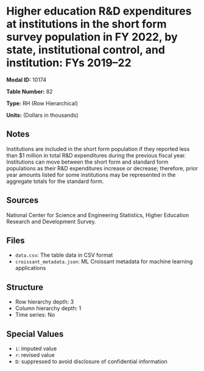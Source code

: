 # Higher education R&D expenditures at institutions in the short form survey population in FY 2022, by state, institutional control, and institution: FYs 2019&#8211;22

**Modal ID:** 10174

**Table Number:** 82

**Type:** RH (Row Hierarchical)

**Units:** (Dollars in thousands)

## Notes

Institutions are included in the short form population if they reported less than $1 million in total R&D expenditures during the previous fiscal year. Institutions can move between the short form and standard form populations as their R&D expenditures increase or decrease; therefore, prior year amounts listed for some institutions may be represented in the aggregate totals for the standard form.

## Sources

National Center for Science and Engineering Statistics, Higher Education Research and Development Survey.

## Files

- `data.csv`: The table data in CSV format
- `croissant_metadata.json`: ML Croissant metadata for machine learning applications

## Structure

- Row hierarchy depth: 3
- Column hierarchy depth: 1
- Time series: No

## Special Values

- `i`: imputed value
- `r`: revised value
- `D`: suppressed to avoid disclosure of confidential information
